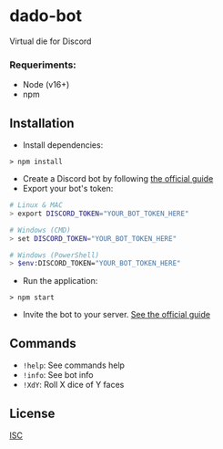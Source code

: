 # dado-bot

Virtual die for Discord

### Requeriments:
- Node (v16+)
- npm

## Installation
- Install dependencies:
```
> npm install
```
- Create a Discord bot by following [the official guide](https://discordjs.guide/preparations/setting-up-a-bot-application.html)
- Export your bot's token:
  
```bash
# Linux & MAC
> export DISCORD_TOKEN="YOUR_BOT_TOKEN_HERE"
```
```bash
# Windows (CMD)
> set DISCORD_TOKEN="YOUR_BOT_TOKEN_HERE"
```
```bash
# Windows (PowerShell)
> $env:DISCORD_TOKEN="YOUR_BOT_TOKEN_HERE"
```
- Run the application:
```
> npm start
```
- Invite the bot to your server. [See the official guide](https://discordjs.guide/preparations/adding-your-bot-to-servers.html#bot-invite-links)

## Commands
- `!help`: See commands help
- `!info`: See bot info
- `!XdY`: Roll X dice of Y faces

## License
[ISC](https://en.wikipedia.org/wiki/ISC_license)
